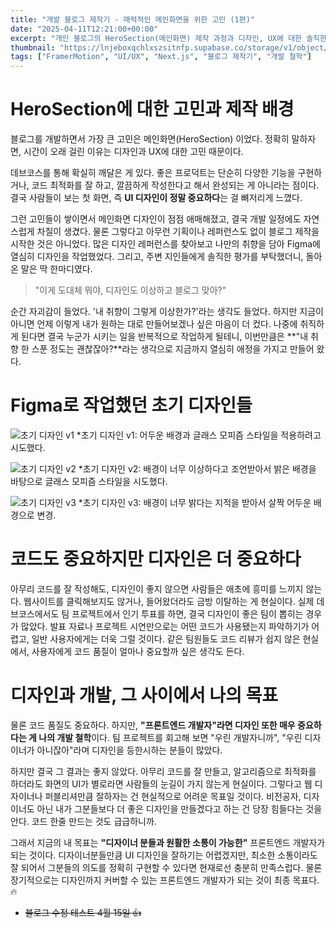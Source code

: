 ```yaml
---
title: "개발 블로그 제작기 - 매력적인 메인화면을 위한 고민 (1편)"
date: "2025-04-11T12:21:00+00:00"
excerpt: "개인 블로그의 HeroSection(메인화면) 제작 과정과 디자인, UX에 대한 솔직한 고민을 담아봤어요!"
thumbnail: "https://lnjeboxqchlxszsitnfp.supabase.co/storage/v1/object/public/blog-images/thumbnails/7df92f4d9a8854bc.avif"
tags: ["FramerMotion", "UI/UX", "Next.js", "블로그 제작기", "개발 철학"]
---
```




# HeroSection에 대한 고민과 제작 배경

블로그를 개발하면서 가장 큰 고민은 메인화면(HeroSection) 이었다. 정확히 말하자면, 시간이 오래 걸린 이유는 디자인과 UX에 대한 고민 때문이다.

데브코스를 통해 확실히 깨달은 게 있다. 좋은 프로덕트는 단순히 다양한 기능을 구현하거나, 코드 최적화를 잘 하고, 깔끔하게 작성한다고 해서 완성되는 게 아니라는 점이다. 결국 사람들이 보는 첫 화면, 즉 **UI 디자인이 정말 중요하다**는 걸 뼈저리게 느꼈다.

그런 고민들이 쌓이면서 메인화면 디자인이 점점 애매해졌고, 결국 개발 일정에도 자연스럽게 차질이 생겼다. 물론 그렇다고 아무런 기획이나 레퍼런스도 없이 블로그 제작을 시작한 것은 아니었다. 많은 디자인 레퍼런스를 찾아보고 나만의 취향을 담아 Figma에 열심히 디자인을 작업했었다. 그리고, 주변 지인들에게 솔직한 평가를 부탁했더니, 돌아온 말은 딱 한마디였다.

> "이게 도대체 뭐야, 디자인도 이상하고 블로그 맞아?"

순간 자괴감이 들었다. '내 취향이 그렇게 이상한가?'라는 생각도 들었다. 하지만 지금이 아니면 언제 이렇게 내가 원하는 대로 만들어보겠나 싶은 마음이 더 컸다. 나중에 취직하게 된다면 결국 누군가 시키는 일을 반복적으로 작업하게 될테니, 이번만큼은 **"내 취향 한 스푼 정도는 괜찮잖아?**라는 생각으로 지금까지 열심히 애정을 가지고 만들어 왔다.

# Figma로 작업했던 초기 디자인들

![초기 디자인 v1](https://lnjeboxqchlxszsitnfp.supabase.co/storage/v1/object/public/blog-images/20250411///11f5caba98f93ed3.png)
*초기 디자인 v1: 어두운 배경과 글래스 모피즘 스타일을 적용하려고 시도했다.

![초기 디자인 v2](https://lnjeboxqchlxszsitnfp.supabase.co/storage/v1/object/public/blog-images/20250411///30961def08ce4d37.png)
*초기 디자인 v2: 배경이 너무 이상하다고 조언받아서 밝은 배경을 바탕으로 글래스 모피즘 스타일을 시도했다.

![초기 디자인 v3](https://lnjeboxqchlxszsitnfp.supabase.co/storage/v1/object/public/blog-images/20250411///49d25936c3110a05.png)
*초기 디자인 v3: 배경이 너무 밝다는 지적을 받아서 살짝 어두운 배경으로 변경.

# 코드도 중요하지만 디자인은 더 중요하다

아무리 코드를 잘 작성해도, 디자인이 좋지 않으면 사람들은 애초에 흥미를 느끼지 않는다. 웹사이트를 클릭해보지도 않거나, 들어왔더라도 금방 이탈하는 게 현실이다. 실제 데브코스에서도 팀 프로젝트에서 인기 투표를 하면, 결국 디자인이 좋은 팀이 뽑히는 경우가 많았다. 발표 자료나 프로젝트 시연만으로는 어떤 코드가 사용됐는지 파악하기가 어렵고, 일반 사용자에게는 더욱 그럴 것이다. 같은 팀원들도 코드 리뷰가 쉽지 않은 현실에서, 사용자에게 코드 품질이 얼마나 중요할까 싶은 생각도 든다.

# 디자인과 개발, 그 사이에서 나의 목표

물론 코드 품질도 중요하다. 하지만, **"프론트엔드 개발자"라면 디자인 또한 매우 중요하다는 게 나의 개발 철학**이다. 팀 프로젝트를 회고해 보면 "우린 개발자니까", "우린 디자이너가 아니잖아"라며 디자인을 등한시하는 분들이 많았다.

하지만 결국 그 결과는 좋지 않았다. 아무리 코드를 잘 만들고, 알고리즘으로 최적화를 하더라도 화면의 UI가 별로라면 사람들의 눈길이 가지 않는게 현실이다. 그렇다고 웹 디자이너나 퍼블리셔만큼 잘하자는 건 현실적으로 어려운 목표일 것이다. 비전공자, 디자이너도 아닌 내가 그분들보다 더 좋은 디자인을 만들겠다고 하는 건 당장 힘들다는 것을 안다. 코드 한줄 만드는 것도 급급하니까.

그래서 지금의 내 목표는 **"디자이너 분들과 원활한 소통이 가능한"** 프론트엔드 개발자가 되는 것이다. 디자이너분들만큼 UI 디자인을 잘하기는 어렵겠지만, 최소한 소통이라도 잘 되어서 그분들의 의도를 정확히 구현할 수 있다면 현재로선 충분히 만족스럽다. 물론 장기적으로는 디자인까지 커버할 수 있는 프론트엔드 개발자가 되는 것이 최종 목표다. 🔥


- ~~블로그 수정 테스트 4월 15일 👍~~


